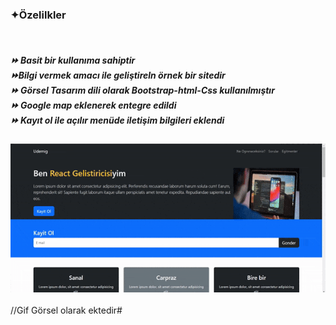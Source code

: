 
  <h3>✦Özelilkler</h3><br>
  <h5>
 ⏩ Basit  bir kullanıma sahiptir<br>
 ⏩Bilgi vermek amacı ile geliştireln örnek bir sitedir<br>
 ⏩ Görsel Tasarım dili olarak Bootstrap-html-Css  kullanılmıştır <br>
 ⏩ Google map  eklenerek entegre edildi    <br>
 ⏩ Kayıt ol ile açılır menüde  iletişim bilgileri  eklendi 
 
</h5>

![alt text](bsProje-1.gif)
<br><br>
//Gif Görsel olarak ektedir#

